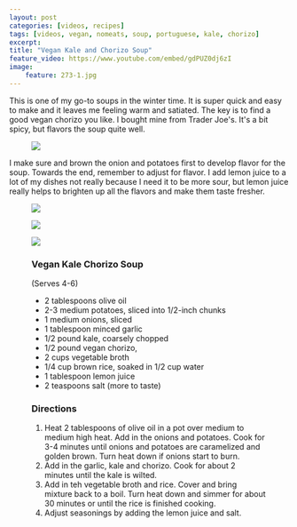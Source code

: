 ```yaml
---
layout: post
categories: [videos, recipes]
tags: [videos, vegan, nomeats, soup, portuguese, kale, chorizo]
excerpt: 
title: "Vegan Kale and Chorizo Soup"
feature_video: https://www.youtube.com/embed/gdPUZ0dj6zI
image:
    feature: 273-1.jpg
---
```


This is one of my go-to soups in the winter time.  It is super quick and easy to make and it leaves me feeling warm and satiated.  The key is to find a good vegan chorizo you like.  I bought mine from Trader Joe's.  It's a bit spicy, but flavors the soup quite well. 

<figure>
    <img src="/images/273-4.jpg">
</figure> 


I make sure and brown the onion and potatoes first to develop flavor for the soup.  Towards the end, remember to adjust for flavor.  I add lemon juice to a lot of my dishes not really because I need it to be more sour, but lemon juice really helps to brighten up all the flavors and make them taste fresher.


<figure>
    <img src="/images/273-3.jpg">
</figure> 

<figure>
    <img src="/images/273-1.jpg">
</figure> 

<figure>
    <img src="/images/273-2.jpg">
</figure> 


<figure class="ingredients" markdown="1">

### Vegan Kale Chorizo Soup

(Serves 4-6)

- 2 tablespoons olive oil
- 2-3 medium potatoes, sliced into 1/2-inch chunks 
- 1 medium onions, sliced
- 1 tablespoon minced garlic
- 1/2 pound kale, coarsely chopped
- 1/2 pound vegan chorizo, 
- 2 cups vegetable broth
- 1/4 cup brown rice, soaked in 1/2 cup water
- 1 tablespoon lemon juice
- 2 teaspoons salt (more to taste)


</figure>

<figure class="directions" markdown="1">

### Directions

1. Heat 2 tablespoons of olive oil in a pot over medium to medium high heat.  Add in the onions and potatoes.  Cook for 3-4 minutes until onions and potatoes are caramelized and golden brown.  Turn heat down if onions start to burn.
2. Add in the garlic, kale and chorizo.  Cook for about 2 minutes until the kale is wilted.
3. Add in teh vegetable broth and rice.  Cover and bring mixture back to a boil.  Turn heat down and simmer for about 30 minutes or until the rice is finished cooking.
4. Adjust seasonings by adding the lemon juice and salt.
</figure>


